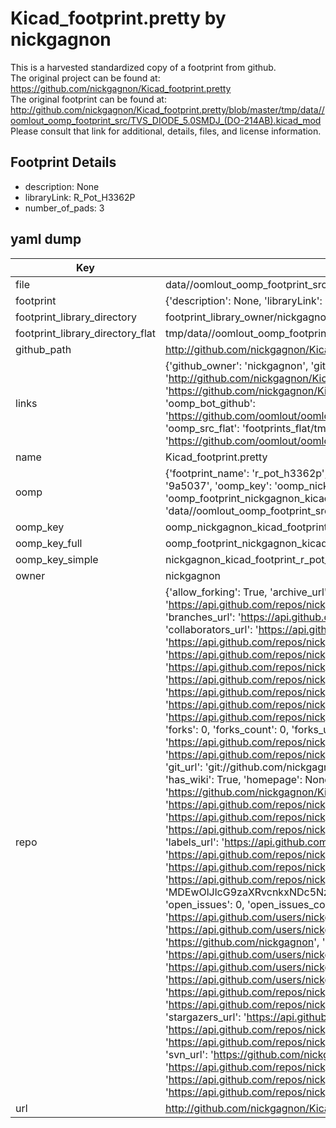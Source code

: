 # Kicad_footprint.pretty by nickgagnon  
This is a harvested standardized copy of a footprint from github.  
The original project can be found at:  
https://github.com/nickgagnon/Kicad_footprint.pretty  
The original footprint can be found at:
http://github.com/nickgagnon/Kicad_footprint.pretty/blob/master/tmp/data//oomlout_oomp_footprint_src/TVS_DIODE_5.0SMDJ_(DO-214AB).kicad_mod
Please consult that link for additional, details, files, and license information.  
## Footprint Details
* description: None  
* libraryLink: R_Pot_H3362P  
* number_of_pads: 3  
## yaml dump  
| Key | Value |  
| --- | --- |  
| file | data//oomlout_oomp_footprint_src/Kicad_footprint.pretty/R_Pot_H3362P.kicad_mod |  
| footprint | {'description': None, 'libraryLink': 'R_Pot_H3362P', 'number_of_pads': 3} |  
| footprint_library_directory | footprint_library_owner/nickgagnon_Kicad_footprint.pretty |  
| footprint_library_directory_flat | tmp/data//oomlout_oomp_footprint_src/footprints_flat/nickgagnon_kicad_footprint_r_pot_h3362p/working |  
| github_path | http://github.com/nickgagnon/Kicad_footprint.pretty/blob/master/tmp/data//oomlout_oomp_footprint_src/R_Pot_H3362P.kicad_mod |  
| links | {'github_owner': 'nickgagnon', 'github_repo_name': 'Kicad_footprint.pretty', 'github_src': 'http://github.com/nickgagnon/Kicad_footprint.pretty/blob/master/tmp/data//oomlout_oomp_footprint_src/TVS_DIODE_5.0SMDJ_(DO-214AB).kicad_mod', 'github_src_repo': 'https://github.com/nickgagnon/Kicad_footprint.pretty', 'oomp_bot': 'tmp/data//oomlout_oomp_footprint_src/footprints/nickgagnon_kicad_footprint_r_pot_h3362p/working', 'oomp_bot_github': 'https://github.com/oomlout/oomlout_oomp_footprint_bot/tree/main/tmp/data//oomlout_oomp_footprint_src/footprints/nickgagnon_kicad_footprint_r_pot_h3362p/working', 'oomp_src_flat': 'footprints_flat/tmp/data//oomlout_oomp_footprint_src/footprints_flat/nickgagnon_kicad_footprint_r_pot_h3362p/working', 'oomp_src_flat_github': 'https://github.com/oomlout/oomlout_oomp_footprint_src/tree/main/tmp/data//oomlout_oomp_footprint_src/footprints_flat/nickgagnon_kicad_footprint_r_pot_h3362p/working'} |  
| name | Kicad_footprint.pretty |  
| oomp | {'footprint_name': 'r_pot_h3362p', 'library_name': 'kicad_footprint', 'md5': '9a5037bd23866cd583c243756c65f22f', 'md5_10': '9a5037bd23', 'md5_5': '9a503', 'md5_6': '9a5037', 'oomp_key': 'oomp_nickgagnon_kicad_footprint_r_pot_h3362p', 'oomp_key_extra': 'oomp_footprint_nickgagnon_kicad_footprint_r_pot_h3362p', 'oomp_key_full': 'oomp_footprint_nickgagnon_kicad_footprint_r_pot_h3362p_9a5037', 'oomp_key_simple': 'nickgagnon_kicad_footprint_r_pot_h3362p', 'original_filename': 'data//oomlout_oomp_footprint_src/Kicad_footprint.pretty/R_Pot_H3362P.kicad_mod', 'owner_name': 'nickgagnon'} |  
| oomp_key | oomp_nickgagnon_kicad_footprint_r_pot_h3362p |  
| oomp_key_full | oomp_footprint_nickgagnon_kicad_footprint_r_pot_h3362p |  
| oomp_key_simple | nickgagnon_kicad_footprint_r_pot_h3362p |  
| owner | nickgagnon |  
| repo | {'allow_forking': True, 'archive_url': 'https://api.github.com/repos/nickgagnon/Kicad_footprint.pretty/{archive_format}{/ref}', 'archived': False, 'assignees_url': 'https://api.github.com/repos/nickgagnon/Kicad_footprint.pretty/assignees{/user}', 'blobs_url': 'https://api.github.com/repos/nickgagnon/Kicad_footprint.pretty/git/blobs{/sha}', 'branches_url': 'https://api.github.com/repos/nickgagnon/Kicad_footprint.pretty/branches{/branch}', 'clone_url': 'https://github.com/nickgagnon/Kicad_footprint.pretty.git', 'collaborators_url': 'https://api.github.com/repos/nickgagnon/Kicad_footprint.pretty/collaborators{/collaborator}', 'comments_url': 'https://api.github.com/repos/nickgagnon/Kicad_footprint.pretty/comments{/number}', 'commits_url': 'https://api.github.com/repos/nickgagnon/Kicad_footprint.pretty/commits{/sha}', 'compare_url': 'https://api.github.com/repos/nickgagnon/Kicad_footprint.pretty/compare/{base}...{head}', 'contents_url': 'https://api.github.com/repos/nickgagnon/Kicad_footprint.pretty/contents/{+path}', 'contributors_url': 'https://api.github.com/repos/nickgagnon/Kicad_footprint.pretty/contributors', 'created_at': '2018-09-09T00:05:46Z', 'default_branch': 'master', 'deployments_url': 'https://api.github.com/repos/nickgagnon/Kicad_footprint.pretty/deployments', 'description': None, 'disabled': False, 'downloads_url': 'https://api.github.com/repos/nickgagnon/Kicad_footprint.pretty/downloads', 'events_url': 'https://api.github.com/repos/nickgagnon/Kicad_footprint.pretty/events', 'fork': False, 'forks': 0, 'forks_count': 0, 'forks_url': 'https://api.github.com/repos/nickgagnon/Kicad_footprint.pretty/forks', 'full_name': 'nickgagnon/Kicad_footprint.pretty', 'git_commits_url': 'https://api.github.com/repos/nickgagnon/Kicad_footprint.pretty/git/commits{/sha}', 'git_refs_url': 'https://api.github.com/repos/nickgagnon/Kicad_footprint.pretty/git/refs{/sha}', 'git_tags_url': 'https://api.github.com/repos/nickgagnon/Kicad_footprint.pretty/git/tags{/sha}', 'git_url': 'git://github.com/nickgagnon/Kicad_footprint.pretty.git', 'has_discussions': False, 'has_downloads': True, 'has_issues': True, 'has_pages': False, 'has_projects': True, 'has_wiki': True, 'homepage': None, 'hooks_url': 'https://api.github.com/repos/nickgagnon/Kicad_footprint.pretty/hooks', 'html_url': 'https://github.com/nickgagnon/Kicad_footprint.pretty', 'id': 147979118, 'is_template': False, 'issue_comment_url': 'https://api.github.com/repos/nickgagnon/Kicad_footprint.pretty/issues/comments{/number}', 'issue_events_url': 'https://api.github.com/repos/nickgagnon/Kicad_footprint.pretty/issues/events{/number}', 'issues_url': 'https://api.github.com/repos/nickgagnon/Kicad_footprint.pretty/issues{/number}', 'keys_url': 'https://api.github.com/repos/nickgagnon/Kicad_footprint.pretty/keys{/key_id}', 'labels_url': 'https://api.github.com/repos/nickgagnon/Kicad_footprint.pretty/labels{/name}', 'language': None, 'languages_url': 'https://api.github.com/repos/nickgagnon/Kicad_footprint.pretty/languages', 'license': None, 'merges_url': 'https://api.github.com/repos/nickgagnon/Kicad_footprint.pretty/merges', 'milestones_url': 'https://api.github.com/repos/nickgagnon/Kicad_footprint.pretty/milestones{/number}', 'mirror_url': None, 'name': 'Kicad_footprint.pretty', 'network_count': 0, 'node_id': 'MDEwOlJlcG9zaXRvcnkxNDc5NzkxMTg=', 'notifications_url': 'https://api.github.com/repos/nickgagnon/Kicad_footprint.pretty/notifications{?since,all,participating}', 'open_issues': 0, 'open_issues_count': 0, 'owner': {'avatar_url': 'https://avatars.githubusercontent.com/u/32691913?v=4', 'events_url': 'https://api.github.com/users/nickgagnon/events{/privacy}', 'followers_url': 'https://api.github.com/users/nickgagnon/followers', 'following_url': 'https://api.github.com/users/nickgagnon/following{/other_user}', 'gists_url': 'https://api.github.com/users/nickgagnon/gists{/gist_id}', 'gravatar_id': '', 'html_url': 'https://github.com/nickgagnon', 'id': 32691913, 'login': 'nickgagnon', 'node_id': 'MDQ6VXNlcjMyNjkxOTEz', 'organizations_url': 'https://api.github.com/users/nickgagnon/orgs', 'received_events_url': 'https://api.github.com/users/nickgagnon/received_events', 'repos_url': 'https://api.github.com/users/nickgagnon/repos', 'site_admin': False, 'starred_url': 'https://api.github.com/users/nickgagnon/starred{/owner}{/repo}', 'subscriptions_url': 'https://api.github.com/users/nickgagnon/subscriptions', 'type': 'User', 'url': 'https://api.github.com/users/nickgagnon'}, 'private': False, 'pulls_url': 'https://api.github.com/repos/nickgagnon/Kicad_footprint.pretty/pulls{/number}', 'pushed_at': '2018-09-09T00:07:59Z', 'releases_url': 'https://api.github.com/repos/nickgagnon/Kicad_footprint.pretty/releases{/id}', 'size': 5, 'ssh_url': 'git@github.com:nickgagnon/Kicad_footprint.pretty.git', 'stargazers_count': 0, 'stargazers_url': 'https://api.github.com/repos/nickgagnon/Kicad_footprint.pretty/stargazers', 'statuses_url': 'https://api.github.com/repos/nickgagnon/Kicad_footprint.pretty/statuses/{sha}', 'subscribers_count': 0, 'subscribers_url': 'https://api.github.com/repos/nickgagnon/Kicad_footprint.pretty/subscribers', 'subscription_url': 'https://api.github.com/repos/nickgagnon/Kicad_footprint.pretty/subscription', 'svn_url': 'https://github.com/nickgagnon/Kicad_footprint.pretty', 'tags_url': 'https://api.github.com/repos/nickgagnon/Kicad_footprint.pretty/tags', 'teams_url': 'https://api.github.com/repos/nickgagnon/Kicad_footprint.pretty/teams', 'temp_clone_token': None, 'topics': [], 'trees_url': 'https://api.github.com/repos/nickgagnon/Kicad_footprint.pretty/git/trees{/sha}', 'updated_at': '2018-09-09T00:08:00Z', 'url': 'https://api.github.com/repos/nickgagnon/Kicad_footprint.pretty', 'visibility': 'public', 'watchers': 0, 'watchers_count': 0, 'web_commit_signoff_required': False} |  
| url | http://github.com/nickgagnon/Kicad_footprint.pretty |  

